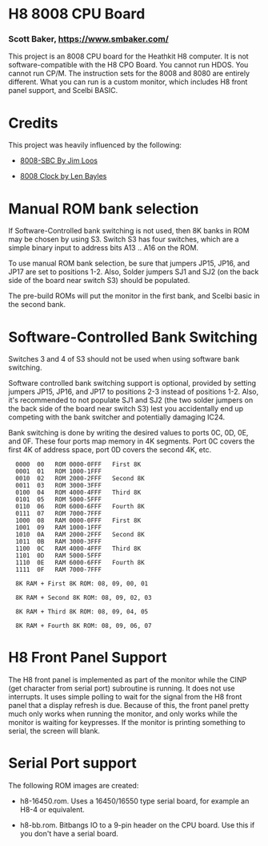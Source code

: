 # H8 8008 CPU Board
### Scott Baker, https://www.smbaker.com/

This project is an 8008 CPU board for the Heathkit H8 computer. It is not software-compatible with the H8 CPO Board. You cannot run HDOS. You cannot run CP/M. The instruction sets for the 8008 and 8080 are entirely different. What you can run is a custom monitor, which includes H8 front panel support, and Scelbi BASIC.

# Credits

This project was heavily influenced by the following:

* [8008-SBC By Jim Loos](https://github.com/jim11662418/8008-SBC)

* [8008 Clock by Len Bayles](https://www.8008chron.com/)

# Manual ROM bank selection

If Software-Controlled bank switching is not used, then 8K banks in ROM may be chosen by using S3. Switch S3 has four switches, which are a simple binary input to address bits A13 .. A16 on the ROM.

To use manual ROM bank selection, be sure that jumpers JP15, JP16, and JP17 are set to positions 1-2. Also, Solder jumpers SJ1 and SJ2 (on the back side of the board near switch S3) should be populated.

The pre-build ROMs will put the monitor in the first bank, and Scelbi basic in the second bank.

# Software-Controlled Bank Switching

Switches 3 and 4 of S3 should not be used when using software bank switching.

Software controlled bank switching support is optional, provided by setting jumpers JP15, JP16, and JP17 to positions 2-3 instead of positions 1-2. Also, it's recommended to not populate SJ1 and SJ2 (the two solder jumpers on the back side of the board near switch S3) lest you accidentally end up competing with the bank switcher and potentially damaging IC24.

Bank switching is done by writing the desired values to ports 0C, 0D, 0E, and 0F. These four ports map memory in 4K segments. Port 0C covers the first 4K of address space, port 0D covers the second 4K, etc.

```
  0000  00   ROM 0000-0FFF   First 8K
  0001  01   ROM 1000-1FFF
  0010  02   ROM 2000-2FFF   Second 8K
  0011  03   ROM 3000-3FFF
  0100  04   ROM 4000-4FFF   Third 8K
  0101  05   ROM 5000-5FFF
  0110  06   ROM 6000-6FFF   Fourth 8K
  0111  07   ROM 7000-7FFF  
  1000  08   RAM 0000-0FFF   First 8K
  1001  09   RAM 1000-1FFF
  1010  0A   RAM 2000-2FFF   Second 8K
  1011  0B   RAM 3000-3FFF
  1100  0C   RAM 4000-4FFF   Third 8K
  1101  0D   RAM 5000-5FFF
  1110  0E   RAM 6000-6FFF   Fourth 8K
  1111  0F   RAM 7000-7FFF

  8K RAM + First 8K ROM: 08, 09, 00, 01
 
  8K RAM + Second 8K ROM: 08, 09, 02, 03

  8K RAM + Third 8K ROM: 08, 09, 04, 05

  8K RAM + Fourth 8K ROM: 08, 09, 06, 07
```

# H8 Front Panel Support

The H8 front panel is implemented as part of the monitor while the CINP (get character from serial port) subroutine is running. It does not use interrupts. It uses simple polling to wait for the signal from the H8 front panel that a display refresh is due. Because of this, the front panel pretty much only works when running the monitor, and only works while the monitor is waiting for keypresses. If the monitor is printing something to serial, the screen will blank.

# Serial Port support

The following ROM images are created:

* h8-16450.rom. Uses a 16450/16550 type serial board, for example an H8-4 or equivalent.

* h8-bb.rom. Bitbangs IO to a 9-pin header on the CPU board. Use this if you don't have a serial board.

